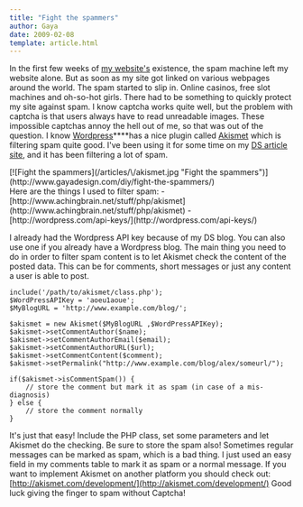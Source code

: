 ```yaml
---
title: "Fight the spammers"
author: Gaya
date: 2009-02-08
template: article.html
---
```

In the first few weeks of [my website's](http://www.gayadesign.com/) existence, the spam machine left my website alone. But as soon as my site got linked on various webpages around the world. The spam started to slip in. Online casinos, free slot machines and oh-so-hot girls. There had to be something to quickly protect my site against spam. I know captcha works quite well, but the problem with captcha is that users always have to read unreadable images. These impossible captchas annoy the hell out of me, so that was out of the question. I know [Wordpress](http://wordpress.org/)****has a nice plugin called [Akismet](http://akismet.com/) which is filtering spam quite good. I've been using it for some time on my [DS article site](http://ds.gayadesign.nl/), and it has been filtering a lot of spam.

<div class="border">[![Fight the spammers](/articles/\/akismet.jpg "Fight the spammers")](http://www.gayadesign.com/diy/fight-the-spammers/)</div><span id="more-135"></span> Here are the things I used to filter spam: - [http://www.achingbrain.net/stuff/php/akismet](http://www.achingbrain.net/stuff/php/akismet)
- [http://wordpress.com/api-keys/](http://wordpress.com/api-keys/)

 I already had the Wordpress API key because of my DS blog. You can also use one if you already have a Wordpress blog. The main thing you need to do in order to filter spam content is to let Akismet check the content of the posted data. This can be for comments, short messages or just any content a user is able to post. 
```clike
include('/path/to/akismet/class.php');
$WordPressAPIKey = 'aoeu1aoue';
$MyBlogURL = 'http://www.example.com/blog/';

$akismet = new Akismet($MyBlogURL ,$WordPressAPIKey);
$akismet->setCommentAuthor($name);
$akismet->setCommentAuthorEmail($email);
$akismet->setCommentAuthorURL($url);
$akismet->setCommentContent($comment);
$akismet->setPermalink("http://www.example.com/blog/alex/someurl/");

if($akismet->isCommentSpam()) {
    // store the comment but mark it as spam (in case of a mis-diagnosis)
} else {
    // store the comment normally
}
```
 It's just that easy! Include the PHP class, set some parameters and let Akismet do the checking. Be sure to store the spam also! Sometimes regular messages can be marked as spam, which is a bad thing. I just used an easy field in my comments table to mark it as spam or a normal message. If you want to implement Akismet on another platform you should check out: [http://akismet.com/development/](http://akismet.com/development/) Good luck giving the finger to spam without Captcha!